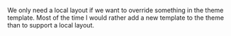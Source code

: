 We only need a local layout if we want to override something in the theme template. Most of the time I would rather add a new template to the theme than to support a local layout.

